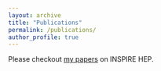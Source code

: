 ```yaml
---
layout: archive
title: "Publications"
permalink: /publications/
author_profile: true
---
```


Please checkout [my papers](https://inspirehep.net/literature?sort=mostrecent&size=25&page=1&q=find%20a%20parvizi%2Cs) on INSPIRE HEP.

<!-- 
{% if author.googlescholar %}
  You can also find my articles on <u><a href="{{author.googlescholar}}">my Google Scholar profile</a>.</u>
{% endif %}

{% include base_path %}

{% for post in site.publications reversed %}
  {% include archive-single.html %}
{% endfor %} -->
